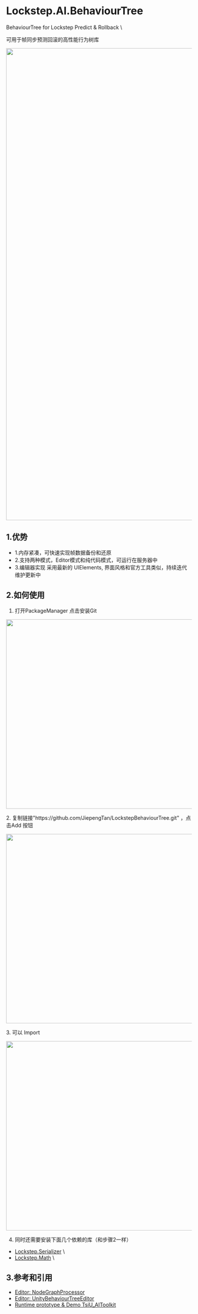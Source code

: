 # Lockstep.AI.BehaviourTree

BehaviourTree for Lockstep Predict & Rollback   \

可用于帧同步预测回滚的高性能行为树库 

<p align="center"><img src="https://github.com/JiepengTan/LockstepBehaviourTree/blob/master/Documentation/images/Head.gif?raw=true" width="1276"></p> 


## 1.优势

- 1.内存紧凑，可快速实现帧数据备份和还原
- 2.支持两种模式，Editor模式和纯代码模式，可运行在服务器中
- 3.编辑器实现 采用最新的 UIElements, 界面风格和官方工具类似，持续迭代维护更新中

## 2.如何使用
1. 打开PackageManager 点击安装Git
<p align="center"><img src="https://github.com/JiepengTan/LockstepBehaviourTree/blob/master/Documentation/images/Tutorial001.jpeg?raw=true" width="512"></p> 
2. 复制链接"https://github.com/JiepengTan/LockstepBehaviourTree.git" ，点击Add 按钮
<p align="center"><img src="https://github.com/JiepengTan/LockstepBehaviourTree/blob/master/Documentation/images/Tutorial002.jpeg?raw=true" width="512"></p> 
3. 可以 Import 
<p align="center"><img src="https://github.com/JiepengTan/LockstepBehaviourTree/blob/master/Documentation/images/Tutorial003.jpeg?raw=true" width="512"></p> 

4. 同时还需要安装下面几个依赖的库（和步骤2一样）
- [Lockstep.Serializer](https://github.com/JiepengTan/Lockstep.Serializer)   \
- [Lockstep.Math](https://github.com/JiepengTan/Lockstep.Math)   \

## 3.参考和引用

- [Editor: NodeGraphProcessor](https://github.com/alelievr/NodeGraphProcessor) 
- [Editor: UnityBehaviourTreeEditor](https://github.com/ZSaltedFish/UnityBehaviourTreeEditor) 
- [Runtime prototype & Demo TsiU_AIToolkit](https://github.com/FinneyTang/TsiU_AIToolkit_CSharp) 


